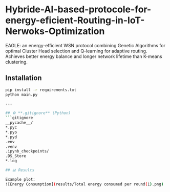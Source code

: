 # Hybride-AI-based-protocole-for-energy-eficient-Routing-in-IoT-Nerwoks-Optimization
EAGLE: an energy-efficient WSN protocol combining Genetic Algorithms for optimal Cluster Head selection and Q-learning for adaptive routing. Achieves better energy balance and longer network lifetime than K-means clustering.
## Installation
```bash
pip install -r requirements.txt
python main.py

---

## ⚙️ **.gitignore** (Python)
```gitignore
__pycache__/
*.pyc
*.pyo
*.pyd
.env
.venv
.ipynb_checkpoints/
.DS_Store
*.log

## 📊 Results

Example plot:
![Energy Consumption](results/Total energy consumed per round(1).png)





